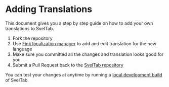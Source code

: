 # Adding Translations

This document gives you a step by step guide on how to add your own translations to SvelTab.

1. Fork the repository
2. Use [Fink localization manager](https://fink.inlang.com/) to add and edit translation for the new language
3. Make sure you committed all the changes and translation looks good for you
4. Submit a Pull Request back to the [SvelTab repository](https://github.com/akopachov/sveltab)

You can test your changes at anytime by running a [local development build](apps/webextension/README.md) of SvelTab.
